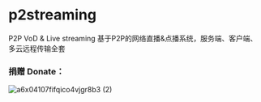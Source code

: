 # p2streaming
P2P VoD &amp;  Live streaming
基于P2P的网络直播&点播系统，服务端、客户端、多云远程传输全套

### 捐赠 Donate：
![a6x04107fifqico4vjgr8b3 (2)](https://user-images.githubusercontent.com/5436136/146868644-a6ed8f5d-36fa-43b5-b82a-10953702683f.png)
